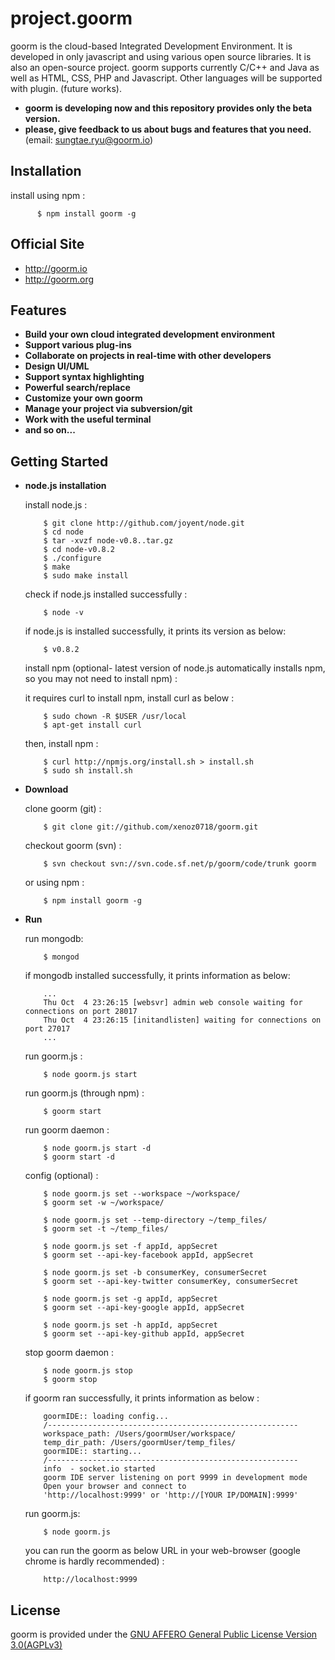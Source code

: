 project.goorm
=========================

goorm is the cloud-based Integrated Development Environment. It is developed in only javascript and using various open source libraries. It is also an open-source project. goorm supports currently C/C++ and Java as well as HTML, CSS, PHP and Javascript. Other languages will be supported with plugin. (future works).

* **goorm is developing now and this repository provides only the beta version.**
* **please, give feedback to us about bugs and features that you need.** (email: sungtae.ryu@goorm.io)

Installation
------------

  install using npm :

          $ npm install goorm -g

Official Site
-------------

* http://goorm.io
* http://goorm.org

Features
--------

* **Build your own cloud integrated development environment**
* **Support various plug-ins**
* **Collaborate on projects in real-time with other developers**
* **Design UI/UML**
* **Support syntax highlighting**
* **Powerful search/replace**
* **Customize your own goorm**
* **Manage your project via subversion/git**
* **Work with the useful terminal**
* **and so on...**

Getting Started
---------------

* **node.js installation**

  install node.js :

          $ git clone http://github.com/joyent/node.git
          $ cd node
          $ tar -xvzf node-v0.8..tar.gz
          $ cd node-v0.8.2
          $ ./configure
          $ make
          $ sudo make install

  check if node.js installed successfully :
  
          $ node -v
          
  if node.js is installed successfully, it prints its version as below:
  
          $ v0.8.2

  install npm (optional- latest version of node.js automatically installs npm, so you may not need to install npm) :
  
  it requires curl to install npm, install curl as below :
        
          $ sudo chown -R $USER /usr/local
          $ apt-get install curl
  
  then, install npm :
  
          $ curl http://npmjs.org/install.sh > install.sh
          $ sudo sh install.sh
  
* **Download**

  clone goorm (git) :

          $ git clone git://github.com/xenoz0718/goorm.git

  checkout goorm (svn) :
  
          $ svn checkout svn://svn.code.sf.net/p/goorm/code/trunk goorm 

  or using npm :

          $ npm install goorm -g
                 

* **Run**

  run mongodb:
    
          $ mongod
          
  if mongodb installed successfully, it prints information as below:

          ...
          Thu Oct  4 23:26:15 [websvr] admin web console waiting for connections on port 28017
          Thu Oct  4 23:26:15 [initandlisten] waiting for connections on port 27017
          ...

  run goorm.js :
          
          $ node goorm.js start
          
  run goorm.js (through npm) : 
  
          $ goorm start
          
  run goorm daemon :

          $ node goorm.js start -d
          $ goorm start -d

  config (optional) : 

          $ node goorm.js set --workspace ~/workspace/
          $ goorm set -w ~/workspace/
          
          $ node goorm.js set --temp-directory ~/temp_files/
          $ goorm set -t ~/temp_files/
          
          $ node goorm.js set -f appId, appSecret
          $ goorm set --api-key-facebook appId, appSecret

          $ node goorm.js set -b consumerKey, consumerSecret
          $ goorm set --api-key-twitter consumerKey, consumerSecret

          $ node goorm.js set -g appId, appSecret
          $ goorm set --api-key-google appId, appSecret

          $ node goorm.js set -h appId, appSecret
          $ goorm set --api-key-github appId, appSecret

  stop goorm daemon : 

          $ node goorm.js stop
          $ goorm stop
          
  if goorm ran successfully, it prints information as below :
  
          goormIDE:: loading config...
          /--------------------------------------------------------
          workspace_path: /Users/goormUser/workspace/
          temp_dir_path: /Users/goormUser/temp_files/
          goormIDE:: starting...
          /--------------------------------------------------------
          info  - socket.io started
          goorm IDE server listening on port 9999 in development mode
          Open your browser and connect to
          'http://localhost:9999' or 'http://[YOUR IP/DOMAIN]:9999'

  run goorm.js:
          
          $ node goorm.js
          
  you can run the goorm as below URL in your web-browser (google chrome is hardly recommended) : 

          http://localhost:9999
        
License
-------

goorm is provided under the [GNU AFFERO General Public License Version 3.0(AGPLv3)](http://opensource.org/licenses/agpl-v3.html)
